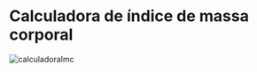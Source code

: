 # Calculadora de índice de massa corporal

![calculadoraImc](https://user-images.githubusercontent.com/88452620/149242106-95c6b028-dd80-42aa-b900-1bde18dac4fa.PNG)

